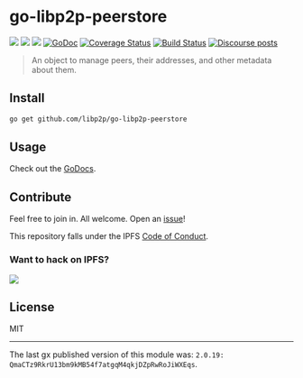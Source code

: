 # go-libp2p-peerstore
[![](https://img.shields.io/badge/made%20by-Protocol%20Labs-blue.svg?style=flat-square)](https://protocol.ai)
[![](https://img.shields.io/badge/project-libp2p-yellow.svg?style=flat-square)](https://libp2p.io/)
[![](https://img.shields.io/badge/freenode-%23libp2p-yellow.svg?style=flat-square)](http://webchat.freenode.net/?channels=%23libp2p)
[![GoDoc](https://godoc.org/github.com/libp2p/go-libp2p-peerstore?status.svg)](https://godoc.org/github.com/libp2p/go-libp2p-peerstore)
[![Coverage Status](https://coveralls.io/repos/github/libp2p/go-libp2p-peerstore/badge.svg?branch=master)](https://coveralls.io/github/libp2p/go-libp2p-peerstore?branch=master)
[![Build Status](https://travis-ci.org/libp2p/go-libp2p-peerstore.svg?branch=master)](https://travis-ci.org/libp2p/go-libp2p-peerstore)
[![Discourse posts](https://img.shields.io/discourse/https/discuss.libp2p.io/posts.svg)](https://discuss.libp2p.io)

> An object to manage peers, their addresses, and other metadata about them.

## Install

```sh
go get github.com/libp2p/go-libp2p-peerstore
```

## Usage

Check out the [GoDocs](https://godoc.org/github.com/libp2p/go-libp2p-peerstore).

## Contribute

Feel free to join in. All welcome. Open an [issue](https://github.com/ipfs/go-libp2p-peerstore/issues)!

This repository falls under the IPFS [Code of Conduct](https://github.com/ipfs/community/blob/master/code-of-conduct.md).

### Want to hack on IPFS?

[![](https://cdn.rawgit.com/jbenet/contribute-ipfs-gif/master/img/contribute.gif)](https://github.com/ipfs/community/blob/master/CONTRIBUTING.md)

## License
MIT

---

The last gx published version of this module was: `2.0.19: QmaCTz9RkrU13bm9kMB54f7atgqM4qkjDZpRwRoJiWXEqs`.